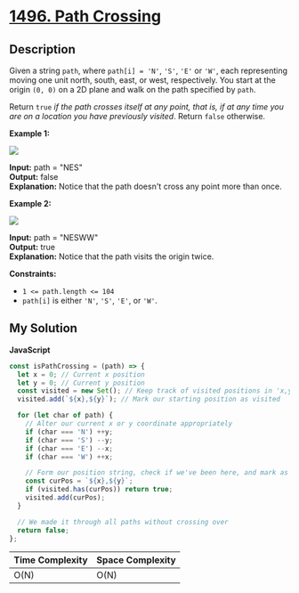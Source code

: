 # [1496. Path Crossing](https://leetcode.com/problems/path-crossing)

## Description

Given a string `path`, where `path[i] = 'N'`, `'S'`, `'E'` or `'W'`, each representing moving one unit north, south, east, or west, respectively. You start at the origin `(0, 0)` on a 2D plane and walk on the path specified by `path`.

Return `true` _if the path crosses itself at any point, that is, if at any time you are on a location you have previously visited_. Return `false` otherwise.

**Example 1:**

![](https://assets.leetcode.com/uploads/2020/06/10/screen-shot-2020-06-10-at-123929-pm.png)

**Input:** path = "NES"  
**Output:** false  
**Explanation:** Notice that the path doesn't cross any point more than once.

**Example 2:**

![](https://assets.leetcode.com/uploads/2020/06/10/screen-shot-2020-06-10-at-123843-pm.png)

**Input:** path = "NESWW"  
**Output:** true  
**Explanation:** Notice that the path visits the origin twice.

**Constraints:**

- `1 <= path.length <= 104`
- `path[i]` is either `'N'`, `'S'`, `'E'`, or `'W'`.

## My Solution

**JavaScript**

```js
const isPathCrossing = (path) => {
  let x = 0; // Current x position
  let y = 0; // Current y position
  const visited = new Set(); // Keep track of visited positions in 'x,y' format
  visited.add(`${x},${y}`); // Mark our starting position as visited

  for (let char of path) {
    // Alter our current x or y coordinate appropriately
    if (char === 'N') ++y;
    if (char === 'S') --y;
    if (char === 'E') --x;
    if (char === 'W') ++x;

    // Form our position string, check if we've been here, and mark as visited
    const curPos = `${x},${y}`;
    if (visited.has(curPos)) return true;
    visited.add(curPos);
  }

  // We made it through all paths without crossing over
  return false;
};
```

| Time Complexity | Space Complexity |
| --------------- | ---------------- |
| O(N)            | O(N)             |
